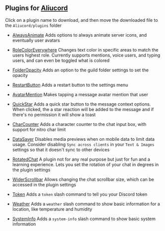 ## Plugins for [Aliucord](https://github.com/Aliucord)

Click on a plugin name to download, and then move the downloaded file to the `Aliucord/plugins` folder

- [AlwaysAnimate](https://github.com/zt64/aliucord-plugins/raw/builds/RoleColorEverywhere.zip)
Adds options to always animate server icons, and eventually user avatars

- [RoleColorEverywhere](https://github.com/zt64/aliucord-plugins/raw/builds/AlwaysAnimate.zip)
Changes text color in specific areas to match the users highest role. Currently supports mentions, voice users, and typing users, and can even be toggled what is colored

- [FolderOpacity](https://github.com/zt64/aliucord-plugins/raw/builds/FolderOpacity.zip)
Adds an option to the guild folder settings to set the opacity

- [RestartButton](https://github.com/zt64/aliucord-plugins/raw/builds/RestartButton.zip)
Adds a restart button to the settings menu

- [AvatarMention](https://github.com/zt64/aliucord-plugins/raw/builds/AvatarMention.zip)
Makes tapping a message avatar mention that user

- [QuickStar](https://github.com/zt64/aliucord-plugins/raw/builds/QuickStar.zip)
Adds a quick star button to the message context options. When clicked, the a star reaction will be added to the message and if there's no permission it will show a toast

- [CharCounter](https://github.com/zt64/aliucord-plugins/raw/builds/CharCounter.zip)
Adds a character counter to the chat input box, with support for nitro char limit

- [DataSaver](https://github.com/zt64/aliucord-plugins/raw/builds/DataSaver.zip)
Disables media previews when on mobile data to limit data usage. Consider disabling `Sync across clients` in your `Text & Images` settings so that it doesn't sync to other devices

- [RotatedChat](https://github.com/zt64/aliucord-plugins/raw/builds/RotatedChat.zip)
A plugin not for any real purpose but just for fun and a learning experience. Lets you set the rotation of your chat in degrees in the plugin settings

- [WiderScrollbar](https://github.com/zt64/aliucord-plugins/raw/builds/WiderScrollbar.zip)
Allows changing the chat scrollbar size, which can be accessed in the plugin settings

- [Token](https://github.com/zt64/aliucord-plugins/raw/builds/Token.zip)
Adds a `token` slash command to tell you your Discord token

- [Weather](https://github.com/zt64/aliucord-plugins/raw/builds/Weather.zip)
Adds a `weather` slash command to show basic information for a location, like temperature and humidity

- [SystemInfo](https://github.com/zt64/aliucord-plugins/raw/builds/SystemInfo.zip)
Adds a `system-info` slash command to show basic system information
